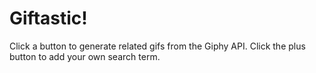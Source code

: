 # Giftastic!

Click a button to generate related gifs from the Giphy API. Click the plus button to add your own search term.

